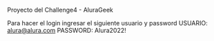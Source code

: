 Proyecto del Challenge4 - AluraGeek

Para hacer el login ingresar el siguiente usuario y password
USUARIO: alura@alura.com
PASSWORD: Alura2022!
